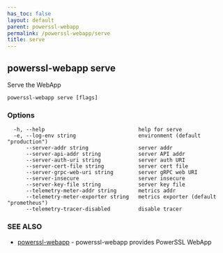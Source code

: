 ```yaml
---
has_toc: false
layout: default
parent: powerssl-webapp
permalink: /powerssl-webapp/serve
title: serve
---
```

## powerssl-webapp serve

Serve the WebApp

```
powerssl-webapp serve [flags]
```

### Options

```
  -h, --help                              help for serve
  -e, --log-env string                    environment (default "production")
      --server-addr string                server addr
      --server-api-addr string            server API addr
      --server-auth-uri string            server auth URI
      --server-cert-file string           server cert file
      --server-grpc-web-uri string        server gRPC web URI
      --server-insecure                   server insecure
      --server-key-file string            server key file
      --telemetry-meter-addr string       metrics addr
      --telemetry-meter-exporter string   metrics exporter (default "prometheus")
      --telemetry-tracer-disabled         disable tracer
```

### SEE ALSO

* [powerssl-webapp](/powerssl-webapp)	 - powerssl-webapp provides PowerSSL WebApp
